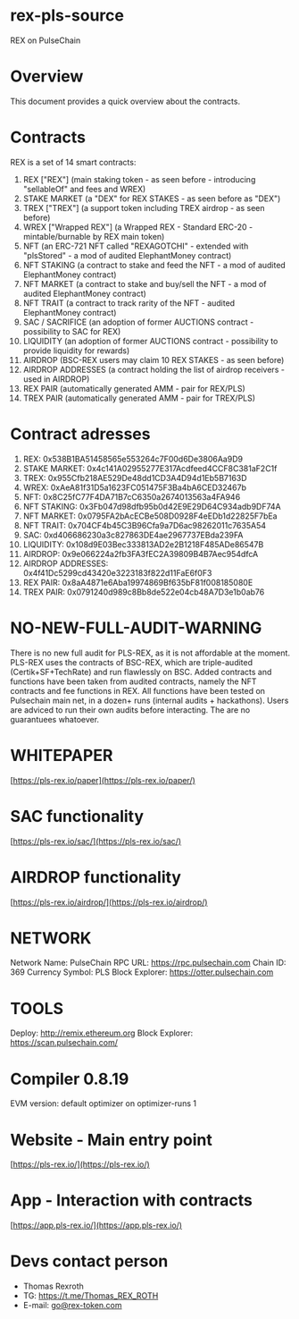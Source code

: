 # rex-pls-source
REX on PulseChain

# Overview
This document provides a quick overview about the contracts.

# Contracts
REX is a set of 14 smart contracts: 
1. REX ["REX"] (main staking token - as seen before - introducing "sellableOf" and fees and WREX)
2. STAKE MARKET (a "DEX" for REX STAKES - as seen before as "DEX")
3. TREX ["TREX"] (a support token including TREX airdrop - as seen before)
4. WREX ["Wrapped REX"] (a Wrapped REX - Standard ERC-20 - mintable/burnable by REX main token)
5. NFT (an ERC-721 NFT called "REXAGOTCHI" - extended with "plsStored" - a mod of audited ElephantMoney contract)
6. NFT STAKING (a contract to stake and feed the NFT - a mod of audited ElephantMoney contract)
7. NFT MARKET (a contract to stake and buy/sell the NFT - a mod of audited ElephantMoney contract)
8. NFT TRAIT (a contract to track rarity of the NFT - audited ElephantMoney contract)
9. SAC / SACRIFICE (an adoption of former AUCTIONS contract - possibility to SAC for REX)
10. LIQUIDITY (an adoption of former AUCTIONS contract - possibility to provide liquidity for rewards)
11. AIRDROP (BSC-REX users may claim 10 REX STAKES - as seen before)
12. AIRDROP ADDRESSES (a contract holding the list of airdrop receivers - used in AIRDROP)
13. REX PAIR (automatically generated AMM - pair for REX/PLS)
14. TREX PAIR (automatically generated AMM - pair for TREX/PLS)

# Contract adresses
1. REX: 0x538B1BA51458565e553264c7F00d6De3806Aa9D9
2. STAKE MARKET: 0x4c141A02955277E317Acdfeed4CCF8C381aF2C1f
3. TREX: 0x955Cfb218AE529De48dd1CD3A4D94d1Eb5B7163D
4. WREX: 0xAeA81f31D5a1623FC051475F3Ba4bA6CED32467b
5. NFT: 0x8C25fC77F4DA71B7cC6350a2674013563a4FA946
6. NFT STAKING: 0x3Fb047d98dfb95b0d42E9E29D64C934adb9DF74A
7. NFT MARKET: 0x0795FA2bAcECBe508D0928F4eEDb1d22825F7bEa
8. NFT TRAIT: 0x704CF4b45C3B96Cfa9a7D6ac98262011c7635A54
9. SAC: 0xd406686230a3c827863DE4ae2967737EBda239FA
10. LIQUIDITY: 0x108d9E03Bec333813AD2e2B1218F485ADe86547B
11. AIRDROP: 0x9e066224a2fb3FA3fEC2A39809B4B7Aec954dfcA
12. AIRDROP ADDRESSES: 0x4f41Dc5299cd43420e3223183f822d11FaE6f0F3
13. REX PAIR: 0x8aA4871e6Aba19974869Bf635bF81f008185080E
14. TREX PAIR: 0x0791240d989c8Bb8de522e04cb48A7D3e1b0ab76

# NO-NEW-FULL-AUDIT-WARNING
There is no new full audit for PLS-REX, as it is not affordable at the moment.
PLS-REX uses the contracts of BSC-REX, which are triple-audited (Certik+SF+TechRate) and run flawlessly on BSC.
Added contracts and functions have been taken from audited contracts, namely the NFT contracts and fee functions in REX.
All functions have been tested on Pulsechain main net, in a dozen+ runs (internal audits + hackathons).
Users are adviced to run their own audits before interacting. The are no guarantuees whatoever. 

# WHITEPAPER
[https://pls-rex.io/paper](https://pls-rex.io/paper/)

# SAC functionality
[https://pls-rex.io/sac/](https://pls-rex.io/sac/)

# AIRDROP functionality
[https://pls-rex.io/airdrop/](https://pls-rex.io/airdrop/)

# NETWORK
Network Name: PulseChain
RPC URL: https://rpc.pulsechain.com
Chain ID: 369
Currency Symbol: PLS
Block Explorer: https://otter.pulsechain.com

# TOOLS
Deploy: http://remix.ethereum.org
Block Explorer: https://scan.pulsechain.com/

# Compiler 0.8.19 
EVM version: default
optimizer on 
optimizer-runs 1 

# Website - Main entry point
[https://pls-rex.io/](https://pls-rex.io/)

# App - Interaction with contracts
[https://app.pls-rex.io/](https://app.pls-rex.io/)

# Devs contact person
+ Thomas Rexroth
+ TG: https://t.me/Thomas_REX_ROTH
+ E-mail: go@rex-token.com

